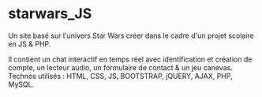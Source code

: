 # starwars_JS
Un site basé sur l'univers Star Wars créer dans le cadre d'un projet scolaire en JS &amp; PHP.

Il contient un chat interactif en temps réel avec identification et création de compte, un lecteur audio, un formulaire de contact & un jeu canevas. Technos utilisés : HTML, CSS, JS, BOOTSTRAP, jQUERY, AJAX, PHP, MySQL.

